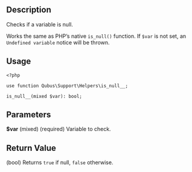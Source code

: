 Description
-----------

Checks if a variable is null.

Works the same as PHP’s native `is_null()` function. If `$var` is not set, an `Undefined variable` notice will be thrown.

Usage
-----

    <?php

    use function Qubus\Support\Helpers\is_null__;
    
    is_null__(mixed $var): bool;

Parameters
----------

**$var** (mixed) (required) Variable to check.

Return Value
------------

(bool) Returns `true` if null, `false` otherwise.